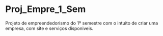 # Proj_Empre_1_Sem
Projeto de empreendedorismo do 1º semestre com o intuito de criar uma empresa, com site e serviços disponiveis.

